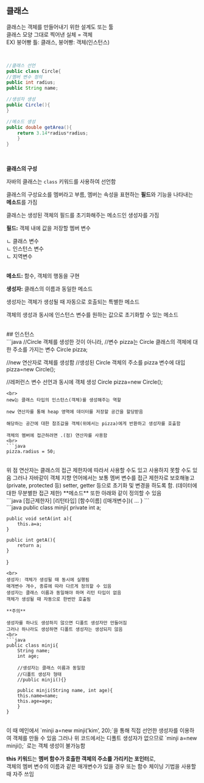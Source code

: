 ## 클래스

클래스는 객체를 만들어내기 위한 설계도 또는 툴  
클래스 모양 그대로 찍어낸 실체 = 객체  
EX) 붕어빵 틀: 클래스, 붕어빵: 객체(인스턴스)  

<br>

```java
//클래스 선언
public class Circle{
//멤버 변수 정의
public int radius;
public String name;

//생성자 생성 
public Circle(){
}

//메소드 생성
public double getArea(){
	return 3.14*radius*radius;
	}
}
```

<br>

**클래스의 구성**  

자바의 클래스는 `class` 키워드를 사용하여 선언함  

클래스의 구성요소를 멤버라고 부름, 멤버는 속성을 표현하는 **필드**와 기능을 나타내는 **메소드**를 가짐  

클래스는 생성된 객체의 필드를 초기화해주는 메소드인 생성자를 가짐  

**필드:** 객체 내에 값을 저장할 멤버 변수  

ㄴ 클래스 변수  
ㄴ 인스턴스 변수  
ㄴ 지역변수   
<br>

**메소드:** 함수, 객체의 행동을 구현  

**생성자:** 클래스의 이름과 동일한 메소드  

생성자는 객체가 생성될 때 자동으로 호출되는 특별한 메소드  

객체의 생성과 동시에 인스턴스 변수를 원하는 값으로 초기화할 수 있는 메소드  

<br>
## 인스턴스  
<br>
```java
//Circle 객체를 생성한 것이 아니라, 
//변수 pizza는 Circle 클래스의 객체에 대한 주소를 가지는 변수
Circle pizza;

//new 연산자로 객체를 생성함
//생성된 Circle 객체의 주소를 pizza 변수에 대입 
pizza=new Circle();

//레퍼런스 변수 선언과 동시에 객체 생성
Circle pizza=new Circle();
```
<br>
new는 클래스 타입의 인스턴스(객체)를 생성해주는 역할  

new 연산자를 통해 heap 영역에 데이터를 저장할 공간을 할당받음  

해당하는 공간에 대한 참조값을 객체(위에서는 pizza)에게 반환하고 생성자를 호출함  

객체의 멤버에 접근하려면 .(점) 연산자를 사용함   
<br>
```java
pizza.radius = 50;
```
<br>
위 점 연산자는 클래스의 접근 제한자에 따라서 사용할 수도 있고 사용하지 못할 수도 있음   
그러나 자바같이 객체 지향 언어에서는 보통 멤버 변수를 접근 제한자로 보호해놓고 (private, protected 등)  
setter, getter 등으로 초기화 및 변경을 하도록 함. (데이터에 대한 무분별한 접근 제한)  
**메소드** 또한 아래와 같이 정의할 수 있음     

<br>
```java
[접근제한자] [리턴타입] [함수이름] ([매개변수]){
...
}
```
<br>
```java
public class minji{
	private int a;
	
	public void setA(int a){
		this.a=a;
	}
	
	public int getA(){
		return a;
	}
}
```
<br>
생성자: 객체가 생성될 때 동시에 실행됨  
매개변수 개수, 종류에 따라 다르게 정의할 수 있음   
생성자는 클래스 이름과 동일해야 하며 리턴 타입이 없음  
객체가 생성될 때 자동으로 한번만 호출됨  

**주의**    
  
생성자를 하나도 생성하지 않으면 디폴트 생성자만 만들어짐  
그러나 하나라도 생성하면 디폴트 생성자는 생성되지 않음  
<br>
```java
public class minji{
	String name;
	int age;
	
	//생성자는 클래스 이름과 동일함
	//디폴트 생성자 형태
	//public minji(){}
	
	public minji(String name, int age){
	this.name=name;
	this.age=age;
	}
}
```

  <br>
이 때 메인에서 `minji a=new minji(’kim’, 20);`을 통해 직접 선언한 생성자를 이용하여 객체를 만들 수 있음  
그러나 위 코드에서는 디폴트 생성자가 없으므로 `minji a=new minji();` 로는 객체 생성이 불가능함  

**this 키워드**는 **멤버 함수가 호출한 객체의 주소를 가리키는 포인터**로,  
객체의 멤버 변수의 이름과 같은 매개변수가 있을 경우 또는 함수 체이닝 기법을 사용할 때 자주 쓰임  
